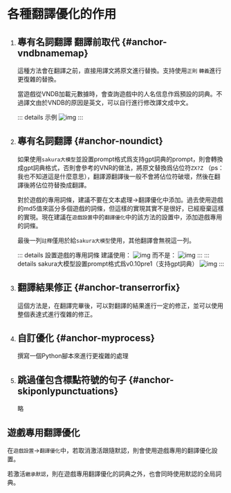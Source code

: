 # 各種翻譯優化的作用

1. ## 專有名詞翻譯 翻譯前取代 {#anchor-vndbnamemap}

    這種方法會在翻譯之前，直接用譯文將原文進行替換。支持使用`正則` `轉義`進行更復雜的替換。

    當遊戲從VNDB加載元數據時，會查詢遊戲中的人名信息作爲預設的詞典。不過譯文由於VNDB的原因是英文，可以自行進行修改譯文成中文。

    ::: details 示例
    ![img](https://image.lunatranslator.org/zh/transoptimi/1.png)
    :::


1. ## 專有名詞翻譯 {#anchor-noundict}

    如果使用`sakura大模型`並設置prompt格式爲支持gpt詞典的prompt，則會轉換成gpt詞典格式，否則會參考的VNR的做法，將原文替換爲佔位符`ZX?Z` （ps：我也不知道這是什麼意思），翻譯源翻譯後一般不會將佔位符破壞，然後在翻譯後將佔位符替換成翻譯。

    對於遊戲的專用詞條，建議不要在文本處理->翻譯優化中添加。過去使用遊戲的md5值來區分多個遊戲的詞條，但這樣的實現其實不是很好，已經廢棄這樣的實現。現在建議在`遊戲設置`中的`翻譯優化`中的該方法的設置中，添加遊戲專用的詞條。

    最後一列`註釋`僅用於給`sakura大模型`使用，其他翻譯會無視這一列。
      
    ::: details 設置遊戲的專用詞條
    建議使用：
    ![img](https://image.lunatranslator.org/zh/transoptimi/2.png)
    而不是：
    ![img](https://image.lunatranslator.org/zh/transoptimi/3.png)
    :::
    ::: details sakura大模型設置prompt格式爲v0.10pre1（支持gpt詞典）
    ![img](https://image.lunatranslator.org/zh/transoptimi/4.png)
    :::

1. ## 翻譯結果修正 {#anchor-transerrorfix}

    這個方法是，在翻譯完畢後，可以對翻譯的結果進行一定的修正，並可以使用整個表達式進行復雜的修正。

1. ## 自訂優化 {#anchor-myprocess}

    撰寫一個Python腳本來進行更複雜的處理

1. ## 跳過僅包含標點符號的句子 {#anchor-skiponlypunctuations}

    略

## 遊戲專用翻譯優化

在`遊戲設置`->`翻譯優化`中，若取消激活跟隨默認，則會使用遊戲專用的翻譯優化設置。

若激活`繼承默認`，則在遊戲專用翻譯優化的詞典之外，也會同時使用默認的全局詞典。